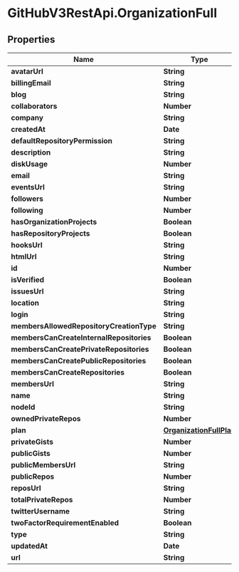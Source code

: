 # GitHubV3RestApi.OrganizationFull

## Properties

Name | Type | Description | Notes
------------ | ------------- | ------------- | -------------
**avatarUrl** | **String** |  | 
**billingEmail** | **String** |  | [optional] 
**blog** | **String** |  | [optional] 
**collaborators** | **Number** |  | [optional] 
**company** | **String** |  | [optional] 
**createdAt** | **Date** |  | 
**defaultRepositoryPermission** | **String** |  | [optional] 
**description** | **String** |  | 
**diskUsage** | **Number** |  | [optional] 
**email** | **String** |  | [optional] 
**eventsUrl** | **String** |  | 
**followers** | **Number** |  | 
**following** | **Number** |  | 
**hasOrganizationProjects** | **Boolean** |  | 
**hasRepositoryProjects** | **Boolean** |  | 
**hooksUrl** | **String** |  | 
**htmlUrl** | **String** |  | 
**id** | **Number** |  | 
**isVerified** | **Boolean** |  | [optional] 
**issuesUrl** | **String** |  | 
**location** | **String** |  | [optional] 
**login** | **String** |  | 
**membersAllowedRepositoryCreationType** | **String** |  | [optional] 
**membersCanCreateInternalRepositories** | **Boolean** |  | [optional] 
**membersCanCreatePrivateRepositories** | **Boolean** |  | [optional] 
**membersCanCreatePublicRepositories** | **Boolean** |  | [optional] 
**membersCanCreateRepositories** | **Boolean** |  | [optional] 
**membersUrl** | **String** |  | 
**name** | **String** |  | [optional] 
**nodeId** | **String** |  | 
**ownedPrivateRepos** | **Number** |  | [optional] 
**plan** | [**OrganizationFullPlan**](OrganizationFullPlan.md) |  | [optional] 
**privateGists** | **Number** |  | [optional] 
**publicGists** | **Number** |  | 
**publicMembersUrl** | **String** |  | 
**publicRepos** | **Number** |  | 
**reposUrl** | **String** |  | 
**totalPrivateRepos** | **Number** |  | [optional] 
**twitterUsername** | **String** |  | [optional] 
**twoFactorRequirementEnabled** | **Boolean** |  | [optional] 
**type** | **String** |  | 
**updatedAt** | **Date** |  | 
**url** | **String** |  | 


